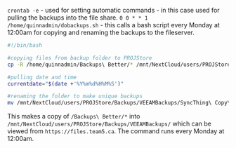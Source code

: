 `crontab -e` - used for setting automatic commands - in this case used for pulling the backups into the file share.
`0 0 * * 1 /home/quinnadmin/dobackups.sh` - this calls a bash script every Monday at 12:00am for copying and renaming the backups to the fileserver.

```dobackups.sh
#!/bin/bash

#copying files from backup folder to PROJStore
cp -R /home/quinnadmin/Backups\ Better/* /mnt/NextCloud/users/PROJStore/Backups/VEEAMBackups/

#pulling date and time
currentdate="$(date +'%Y%m%d%H%M%S')"

#renaming the folder to make unique backups
mv /mnt/NextCloud/users/PROJStore/Backups/VEEAMBackups/SyncThing\ Copy\ Job/ /mnt/NextCloud/users/PROJStore/Backups/VEEAMBackups/SyncThing\ Copy\ Job$currentdate
```

This makes a copy of `/Backups\ Better/*` into `/mnt/NextCloud/users/PROJStore/Backups/VEEAMBackups/` which can be viewed from `https://files.team5.ca`.
The command runs every Monday at 12:00am.
